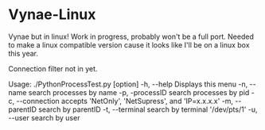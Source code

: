 # Vynae-Linux
Vynae but in linux! Work in progress, probably won't be a full port. Needed to make a linux compatible version cause it looks like I'll be on a linux box this year.

Connection filter not in yet.

Usage: ./PythonProcessTest.py <param> [option]
	-h, --help
		Displays this menu
	-n, --name
		search processes by name
	-p, -processID
		search processes by pid
	-c, --connection
		accepts 'NetOnly', 'NetSupress', and 'IP=x.x.x.x'
	-m, --parentID
		search by parentID
	-t, --terminal
		search by terminal '/dev/pts/1'
	-u, --user
		search by user
